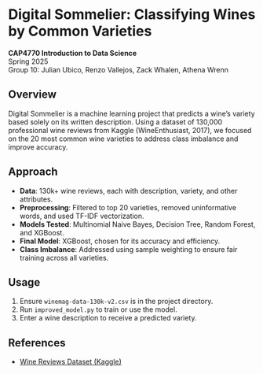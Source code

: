 # Digital Sommelier: Classifying Wines by Common Varieties

**CAP4770 Introduction to Data Science**  
Spring 2025  
Group 10: Julian Ubico, Renzo Vallejos, Zack Whalen, Athena Wrenn

## Overview

Digital Sommelier is a machine learning project that predicts a wine’s variety based solely on its written description. Using a dataset of 130,000 professional wine reviews from Kaggle (WineEnthusiast, 2017), we focused on the 20 most common wine varieties to address class imbalance and improve accuracy.

## Approach

- **Data**: 130k+ wine reviews, each with description, variety, and other attributes.
- **Preprocessing**: Filtered to top 20 varieties, removed uninformative words, and used TF-IDF vectorization.
- **Models Tested**: Multinomial Naive Bayes, Decision Tree, Random Forest, and XGBoost.
- **Final Model**: XGBoost, chosen for its accuracy and efficiency.
- **Class Imbalance**: Addressed using sample weighting to ensure fair training across all varieties.

## Usage

1. Ensure `winemag-data-130k-v2.csv` is in the project directory.
2. Run `improved_model.py` to train or use the model.
3. Enter a wine description to receive a predicted variety.

## References

- [Wine Reviews Dataset (Kaggle)](https://www.kaggle.com/datasets/zynicide/wine-reviews)
